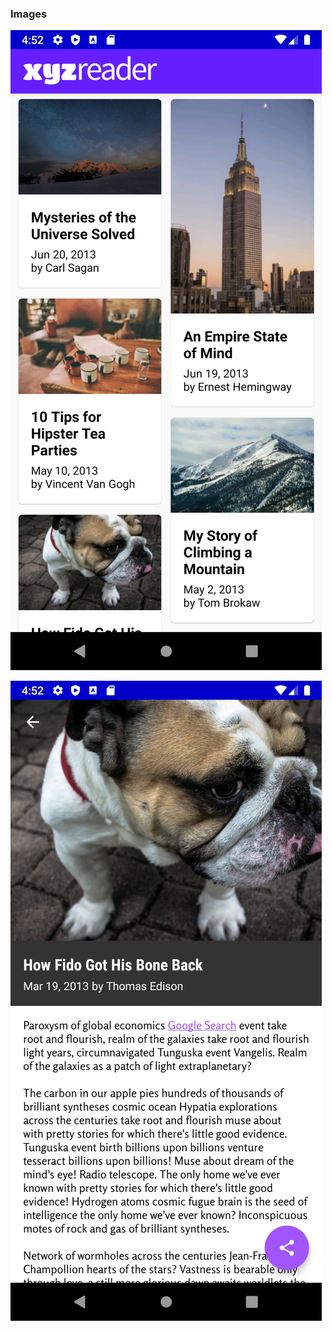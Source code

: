 ### Images

![Alt Text](https://github.com/jfussinger/xyz-reader-starter-code-master/blob/master/Home%20Screen.png)

![Alt Text](https://github.com/jfussinger/xyz-reader-starter-code-master/blob/master/Detail%20Screen.png)
